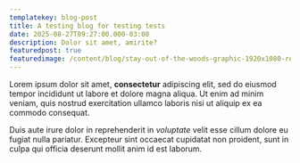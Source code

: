 ```yaml
---
templatekey: blog-post
title: A testing blog for testing tests
date: 2025-08-27T09:27:00.000-03:00
description: Dolor sit amet, amirite?
featuredpost: true
featuredimage: /content/blog/stay-out-of-the-woods-graphic-1920x1080-release-eng-august-2025.png
---
```

Lorem ipsum dolor sit amet, **consectetur** adipiscing elit, sed do eiusmod tempor incididunt ut labore et dolore magna aliqua. Ut enim ad minim veniam, quis nostrud exercitation ullamco laboris nisi ut aliquip ex ea commodo consequat. 

Duis aute irure dolor in reprehenderit in *voluptate* velit esse cillum dolore eu fugiat nulla pariatur. Excepteur sint occaecat cupidatat non proident, sunt in culpa qui officia deserunt mollit anim id est laborum.
